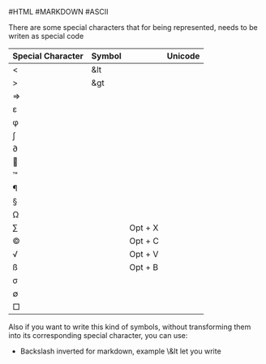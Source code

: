 #HTML #MARKDOWN #ASCII

There are some special characters that for being represented, needs to be writen as special code

| Special Character | Symbol |  | Unicode |
| ---- | ---- | ---- | ---- |
| < | \&lt |  |  |
| > | \&gt |  |  |
| ⇒ |  |  |  |
| ε |  |  |  |
| φ |  |  |  |
| ∫ |  |  |  |
| ∂ |  |  |  |
|  |  |  |  |
| ™ |  |  |  |
| ¶ |  |  |  |
| § |  |  |  |
| Ω |  |  |  |
| ∑ |  | Opt + X |  |
| © |  | Opt + C |  |
| √ |  | Opt + V |  |
| ß |  | Opt + B |  |
| σ |  |  |  |
| ∅ |  |  |  |
| □ |  |  |  |



Also if you want to write this kind of symbols, without transforming them into its corresponding special character, you can use: 

* Backslash inverted for markdown, example \\\&lt let you write 

